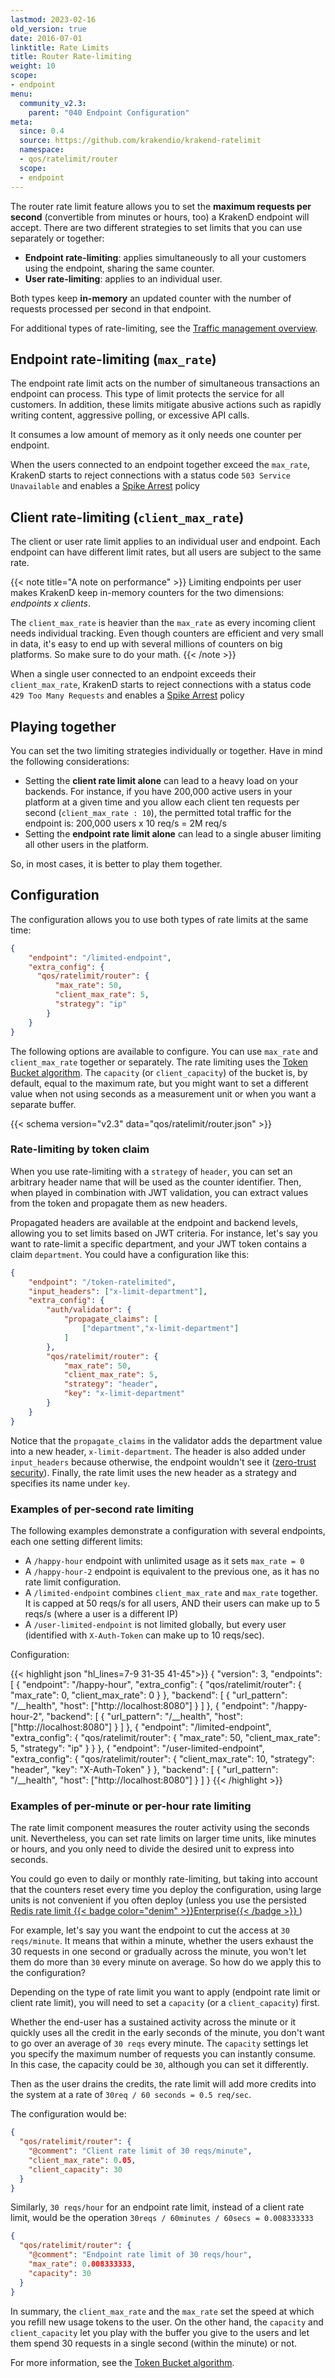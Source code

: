```yaml
---
lastmod: 2023-02-16
old_version: true
date: 2016-07-01
linktitle: Rate Limits
title: Router Rate-limiting
weight: 10
scope:
- endpoint
menu:
  community_v2.3:
    parent: "040 Endpoint Configuration"
meta:
  since: 0.4
  source: https://github.com/krakendio/krakend-ratelimit
  namespace:
  - qos/ratelimit/router
  scope:
  - endpoint
---
```


The router rate limit feature allows you to set the **maximum requests per second** (convertible from minutes or hours, too) a KrakenD endpoint will accept. There are two different strategies to set limits that you can use separately or together:

- **Endpoint rate-limiting**: applies simultaneously to all your customers using the endpoint, sharing the same counter.
- **User rate-limiting**: applies to an individual user.

Both types keep **in-memory** an updated counter with the number of requests processed per second in that endpoint.

For additional types of rate-limiting, see the [Traffic management overview](/docs/v2.3/throttling/).

## Endpoint rate-limiting (`max_rate`)
The endpoint rate limit acts on the number of simultaneous transactions an endpoint can process. This type of limit protects the service for all customers. In addition, these limits mitigate abusive actions such as rapidly writing content, aggressive polling, or excessive API calls.

It consumes a low amount of memory as it only needs one counter per endpoint.

When the users connected to an endpoint together exceed the `max_rate`, KrakenD starts to reject connections with a status code `503 Service Unavailable` and enables a [Spike Arrest](/docs/v2.3/throttling/spike-arrest/) policy

## Client rate-limiting (`client_max_rate`)
The client or user rate limit applies to an individual user and endpoint. Each endpoint can have different limit rates, but all users are subject to the same rate.

{{< note title="A note on performance" >}}
Limiting endpoints per user makes KrakenD keep in-memory counters for the two dimensions: *endpoints x clients*.

The `client_max_rate` is heavier than the `max_rate` as every incoming client needs individual tracking. Even though counters are efficient and very small in data, it's easy to end up with several millions of counters on big platforms. So make sure to do your math.
{{< /note >}}

When a single user connected to an endpoint exceeds their `client_max_rate`, KrakenD starts to reject connections with a status code `429 Too Many Requests` and enables a [Spike Arrest](/docs/v2.3/throttling/spike-arrest/) policy

## Playing together
You can set the two limiting strategies individually or together. Have in mind the following considerations:

- Setting the **client rate limit alone** can lead to a heavy load on your backends. For instance, if you have 200,000 active users in your platform at a given time and you allow each client ten requests per second (`client_max_rate : 10`), the permitted total traffic for the endpoint is: 200,000 users x 10 req/s = 2M req/s
- Setting the **endpoint rate limit alone** can lead to a single abuser limiting all other users in the platform.

So, in most cases, it is better to play them together.

## Configuration
The configuration allows you to use both types of rate limits at the same time:

```json
{
    "endpoint": "/limited-endpoint",
    "extra_config": {
      "qos/ratelimit/router": {
          "max_rate": 50,
          "client_max_rate": 5,
          "strategy": "ip"
        }
    }
}
```

The following options are available to configure. You can use `max_rate` and `client_max_rate` together or separately. The rate limiting uses the [Token Bucket algorithm](/docs/v2.3/throttling/token-bucket/). The `capacity` (or `client_capacity`) of the bucket is, by default, equal to the maximum rate, but you might want to set a different value when not using seconds as a measurement unit or when you want a separate buffer.

{{< schema version="v2.3" data="qos/ratelimit/router.json" >}}

### Rate-limiting by token claim
When you use rate-limiting with a `strategy` of `header`, you can set an arbitrary header name that will be used as the counter identifier. Then, when played in combination with JWT validation, you can extract values from the token and propagate them as new headers.

Propagated headers are available at the endpoint and backend levels, allowing you to set limits based on JWT criteria. For instance, let's say you want to rate-limit a specific department, and your JWT token contains a claim `department`. You could have a configuration like this:
```json
{
    "endpoint": "/token-ratelimited",
    "input_headers": ["x-limit-department"],
    "extra_config": {
        "auth/validator": {
            "propagate_claims": [
                ["department","x-limit-department"]
            ]
        },
        "qos/ratelimit/router": {
            "max_rate": 50,
            "client_max_rate": 5,
            "strategy": "header",
            "key": "x-limit-department"
        }
    }
}
```

Notice that the `propagate_claims` in the validator adds the department value into a new header, `x-limit-department`. The header is also added under `input_headers` because otherwise, the endpoint wouldn't see it ([zero-trust security](/docs/v2.3/design/zero-trust/)). Finally, the rate limit uses the new header as a strategy and specifies its name under `key`.

### Examples of per-second rate limiting
The following examples demonstrate a configuration with several endpoints, each one setting different limits:

- A `/happy-hour` endpoint with unlimited usage as it sets `max_rate = 0`
- A `/happy-hour-2` endpoint is equivalent to the previous one, as it has no rate limit configuration.
- A `/limited-endpoint` combines `client_max_rate` and `max_rate` together. It is capped at 50 reqs/s for all users, AND their users can make up to 5 reqs/s (where a user is a different IP)
- A `/user-limited-endpoint` is not limited globally, but every user (identified with `X-Auth-Token` can make up to 10 reqs/sec).

Configuration:

{{< highlight json "hl_lines=7-9 31-35 41-45">}}
{
  "version": 3,
  "endpoints": [
    {
        "endpoint": "/happy-hour",
        "extra_config": {
            "qos/ratelimit/router": {
                "max_rate": 0,
                "client_max_rate": 0
            }
        },
        "backend": [
          {
            "url_pattern": "/__health",
            "host": ["http://localhost:8080"]
          }
        ]
    },
    {
        "endpoint": "/happy-hour-2",
        "backend": [
          {
            "url_pattern": "/__health",
            "host": ["http://localhost:8080"]
          }
        ]
    },
    {
        "endpoint": "/limited-endpoint",
        "extra_config": {
          "qos/ratelimit/router": {
              "max_rate": 50,
              "client_max_rate": 5,
              "strategy": "ip"
            }
        }
    },
    {
        "endpoint": "/user-limited-endpoint",
        "extra_config": {
          "qos/ratelimit/router": {
              "client_max_rate": 10,
              "strategy": "header",
              "key": "X-Auth-Token"
            }
        },
        "backend": [
          {
            "url_pattern": "/__health",
            "host": ["http://localhost:8080"]
          }
        ]
    }
{{< /highlight >}}

### Examples of per-minute or per-hour rate limiting
The rate limit component measures the router activity using the seconds unit. Nevertheless, you can set rate limits on larger time units, like minutes or hours, and you only need to divide the desired unit to express into seconds.

You could go even to daily or monthly rate-limiting, but taking into account that the counters reset every time you deploy the configuration, using large units is not convenient if you often deploy (unless you use the persisted [Redis rate limit {{< badge color="denim" >}}Enterprise{{< /badge >}}
](/docs/enterprise/throttling/global-rate-limit/))

For example, let's say you want the endpoint to cut the access at `30 reqs/minute`. It means that within a minute, whether the users exhaust the 30 requests in one second or gradually across the minute, you won't let them do more than `30` every minute on average. So how do we apply this to the configuration?

Depending on the type of rate limit you want to apply (endpoint rate limit or client rate limit), you will need to set a `capacity` (or a `client_capacity`) first.

Whether the end-user has a sustained activity across the minute or it quickly uses all the credit in the early seconds of the minute, you don't want to go over an average of `30 reqs` every minute. The `capacity` settings let you specify the maximum number of requests you can instantly consume. In this case, the capacity could be `30`, although you can set it differently.

Then as the user drains the credits, the rate limit will add more credits into the system at a rate of `30req / 60 seconds = 0.5 req/sec`.

The configuration would be:

```json
{
  "qos/ratelimit/router": {
    "@comment": "Client rate limit of 30 reqs/minute",
    "client_max_rate": 0.05,
    "client_capacity": 30
  }
}
```

Similarly, `30 reqs/hour` for an endpoint rate limit, instead of a client rate limit, would be the operation `30reqs / 60minutes / 60secs = 0.008333333`

```json
{
  "qos/ratelimit/router": {
    "@comment": "Endpoint rate limit of 30 reqs/hour",
    "max_rate": 0.008333333,
    "capacity": 30
  }
}
```

In summary, the `client_max_rate` and the `max_rate` set the speed at which you refill new usage tokens to the user. On the other hand, the `capacity` and `client_capacity` let you play with the buffer you give to the users and let them spend 30 requests in a single second (within the minute) or not.

For more information, see the [Token Bucket algorithm](/docs/enterprise/throttling/token-bucket/).